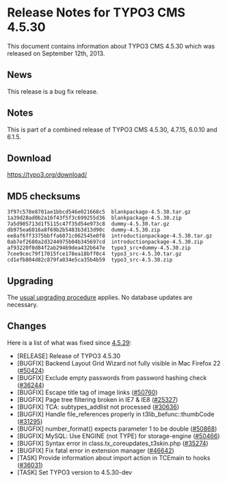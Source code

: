 Release Notes for TYPO3 CMS 4.5.30
==================================

This document contains information about TYPO3 CMS 4.5.30 which was
released on September 12th, 2013.

News
----

This release is a bug fix release.

Notes
-----

This is part of a combined release of TYPO3 CMS 4.5.30, 4.7.15, 6.0.10
and 6.1.5.

Download
--------

<https://typo3.org/download/>

MD5 checksums
-------------

    3f97c578e8701ae1bbcd546e021668c5  blankpackage-4.5.30.tar.gz
    1a39d28ad0b2a16f43f5f3c699255d36  blankpackage-4.5.30.zip
    7a5d905713d1f5115c47f35d54e973c8  dummy-4.5.30.tar.gz
    db975ea6016a8f69b2b5483b3d13d90c  dummy-4.5.30.zip
    ee8af6ff3375bbffa6071c062545e0f8  introductionpackage-4.5.30.tar.gz
    0ab7ef2680a2d3244975b04b345697cd  introductionpackage-4.5.30.zip
    af93220f0d84f2ab29469dea432b647e  typo3_src+dummy-4.5.30.zip
    7cee9cec79f17015fce178ea18bff0c4  typo3_src-4.5.30.tar.gz
    cd1efb804d82c879fa034e5ca35b4b59  typo3_src-4.5.30.zip

Upgrading
---------

The [usual upgrading
procedure](https://docs.typo3.org/typo3cms/InstallationGuide/) applies.
No database updates are necessary.

Changes
-------

Here is a list of what was fixed since
[4.5.29](TYPO3_4.5.29 "wikilink"):

-   \[RELEASE\] Release of TYPO3 4.5.30
-   \[BUGFIX\] Backend Layout Grid Wizard not fully visible in Mac
    Firefox 22 ([\#50424](https://forge.typo3.org/issues/50424))
-   \[BUGFIX\] Exclude empty passwords from password hashing check
    ([\#36244](https://forge.typo3.org/issues/36244))
-   \[BUGFIX\] Escape title tag of image links
    ([\#50760](https://forge.typo3.org/issues/50760))
-   \[BUGFIX\] Page tree filtering broken in IE7 & IE8
    ([\#25327](https://forge.typo3.org/issues/25327))
-   \[BUGFIX\] TCA: subtypes\_addlist not processed
    ([\#30636](https://forge.typo3.org/issues/30636))
-   \[BUGFIX\] Handle file\_references properly in
    t3lib\_befunc::thumbCode
    ([\#31295](https://forge.typo3.org/issues/31295))
-   \[BUGFIX\] number\_format() expects parameter 1 to be double
    ([\#50868](https://forge.typo3.org/issues/50868))
-   \[BUGFIX\] MySQL: Use ENGINE (not TYPE) for storage-engine
    ([\#50466](https://forge.typo3.org/issues/50466))
-   \[BUGFIX\] Syntax error in class.tx\_coreupdates\_t3skin.php
    ([\#35274](https://forge.typo3.org/issues/35274))
-   \[BUGFIX\] Fix fatal error in extension manager
    ([\#46642](https://forge.typo3.org/issues/46642))
-   \[TASK\] Provide information about import action in TCEmain to hooks
    ([\#36031](https://forge.typo3.org/issues/36031))
-   \[TASK\] Set TYPO3 version to 4.5.30-dev


